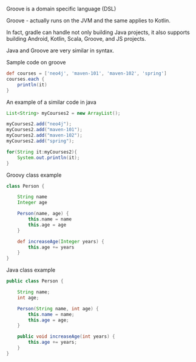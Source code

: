 Groove is a domain specific language (DSL)

Groove - actually runs on the JVM and the same applies to Kotlin.

In fact, gradle can handle not only building Java projects, it also supports building Android, Kotlin, Scala, Groove,
and JS projects.

Java and Groove are very similar in syntax.

Sample code on groove
```groovy
def courses = ['neo4j', 'maven-101', 'maven-102', 'spring']
courses.each {
    println(it)
}
```

An example of a similar code in java
```java
List<String> myCourses2 = new ArrayList();

myCourses2.add("neo4j");
myCourses2.add("maven-101");
myCourses2.add("maven-102");
myCourses2.add("spring");

for(String it:myCourses2){
    System.out.println(it);
}
```
Groovy class example
```groovy
class Person {

    String name
    Integer age

    Person(name, age) {
        this.name = name
        this.age = age
    }

    def increaseAge(Integer years) {
        this.age += years
    }
}
```
Java class example
```java
public class Person {

    String name;
    int age;

    Person(String name, int age) {
        this.name = name;
        this.age = age;
    }

    public void increaseAge(int years) {
        this.age += years;
    }
}
```